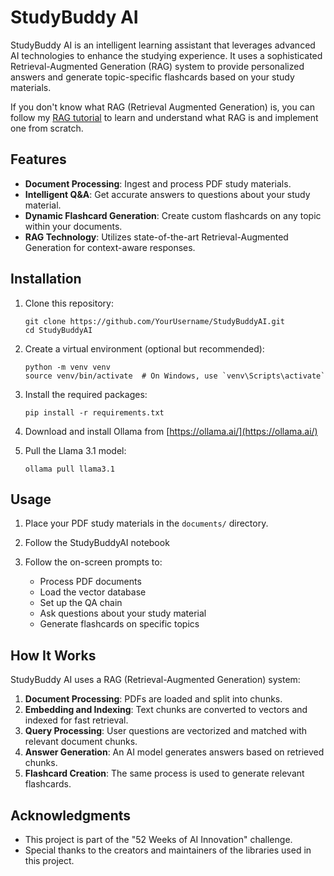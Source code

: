 # StudyBuddy AI

StudyBuddy AI is an intelligent learning assistant that leverages advanced AI technologies to enhance the studying experience. It uses a sophisticated Retrieval-Augmented Generation (RAG) system to provide personalized answers and generate topic-specific flashcards based on your study materials.

If you don't know what RAG (Retrieval Augmented Generation) is, you can follow my [RAG tutorial](https://github.com/FarazFazelifar/RAG-Demo1) to learn and understand what RAG is and implement one from scratch.

## Features

- **Document Processing**: Ingest and process PDF study materials.
- **Intelligent Q&A**: Get accurate answers to questions about your study material.
- **Dynamic Flashcard Generation**: Create custom flashcards on any topic within your documents.
- **RAG Technology**: Utilizes state-of-the-art Retrieval-Augmented Generation for context-aware responses.

## Installation

1. Clone this repository:
   ```
   git clone https://github.com/YourUsername/StudyBuddyAI.git
   cd StudyBuddyAI
   ```

2. Create a virtual environment (optional but recommended):
   ```
   python -m venv venv
   source venv/bin/activate  # On Windows, use `venv\Scripts\activate`
   ```

3. Install the required packages:
   ```
   pip install -r requirements.txt
   ```

4. Download and install Ollama from [https://ollama.ai/](https://ollama.ai/)

5. Pull the Llama 3.1 model:
   ```
   ollama pull llama3.1
   ```

## Usage

1. Place your PDF study materials in the `documents/` directory.

2. Follow the StudyBuddyAI notebook

3. Follow the on-screen prompts to:
   - Process PDF documents
   - Load the vector database
   - Set up the QA chain
   - Ask questions about your study material
   - Generate flashcards on specific topics

## How It Works

StudyBuddy AI uses a RAG (Retrieval-Augmented Generation) system:

1. **Document Processing**: PDFs are loaded and split into chunks.
2. **Embedding and Indexing**: Text chunks are converted to vectors and indexed for fast retrieval.
3. **Query Processing**: User questions are vectorized and matched with relevant document chunks.
4. **Answer Generation**: An AI model generates answers based on retrieved chunks.
5. **Flashcard Creation**: The same process is used to generate relevant flashcards.

## Acknowledgments

- This project is part of the "52 Weeks of AI Innovation" challenge.
- Special thanks to the creators and maintainers of the libraries used in this project.
